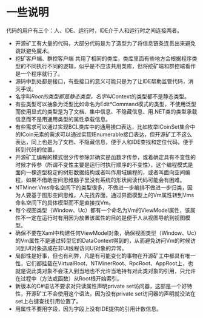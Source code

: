 # 一些说明

代码的用户有三个：人、IDE、运行时，IDE介于人和运行时之间连接两者。

* 开源矿工有大量的代码，大部分代码是为了造型为了将信息链条连贯出来避免跳跃避免魔术。
* 挖矿客户端、群控客户端 共用了相同的类库，类库里面有些地方会根据程序类型的不同执行不同的逻辑，似乎是不应该共用类库，但将挖矿端和群控端看作是一个程序就行了。
* 源码中到处都是接口，有些接口的意义可能只是为了让IDE帮助监管代码，消灭手误。
* 名字叫*Root的类型都是静态类型，名字叫*Context的类型都不是静态类型。
* 有些类型可以抽象为泛型比如命名为Edit*Command模式的类型，不使用泛型而使用显式的类型是为了文档、集中信息、不隐藏信息、用.NET类的类型承载信息而不是用通用类型的属性承载信息。
* 有些需求可以通过实现BCL类库中的通用接口表达，比如枚举ICoinSet集合中的ICoin元素的需求可以通过实现IEnumerable<ICoin>接口表达，但开源矿工不这么表达，同上也是为了文档、不隐藏信息，便于人和IDE查找和定位代码，便于转到代码的位置。
* 开源矿工编程的模式很少传参除非确实是函数才传参，或着确定具有不变性的时候才传参（所谓不变性主要是运行时执行顺序的不变性），这个编程模式是面向一棵造型稳定的树形数据结构或者叫作用域编程的，或者叫面向空间编程，如果不借助空间思维脑子里没有系统的形状阅读代码可能会有困难。
* NTMiner.Vms命名空间下的类型很多，不做进一步编排不做进一步归类，因为人要基于图形空间思维，人先找界面，通过界面模型上的Vm属性转到Vms命名空间下的具体模型而不是直接找Vm。
* 每个视图类型（Window、Uc）都有一个命名为Vm的ViewModel属性，该属性不一定在运行时有用因为放置该属性的目的是便于人从视图导航到视图模型。
* 确保不要在Xaml中构建任何ViewModel对象，确保视图类型（Window、Uc）的Vm属性不是通过转型它的DataContext得到的，从而避免访问Vm的时候访问到UI对象造成在非UI线程访问UI对象的异常。
* 局部性是好事，但也有利弊，凡是有可能变化的事物在开源矿工中都具有唯一性，它们都挂载在VirtualRoot、NTMinerRoot、RpcRoot、AppRoot上，也就是说此类对象不会注入到当地也不允许当地持有对此类对象的引用，只允许在过程中（方法或函数）从Root根开始索引。
* 新版本的C#语法不要求对只读属性声明private set访问器，这部是一个好特性，开源矿工不会使用这个语法，因为没有private set访问器的声明就没法在set上右键查找引用位置了。
* 用属性不要用字段，因为字段上没有IDE提供的引用计数信息。